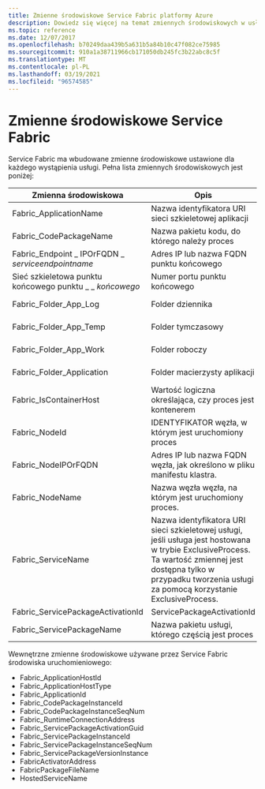 ```yaml
---
title: Zmienne środowiskowe Service Fabric platformy Azure
description: Dowiedz się więcej na temat zmiennych środowiskowych w usłudze Azure Service Fabric. Zawiera odwołanie do pełnej listy zmiennych i ich użycia.
ms.topic: reference
ms.date: 12/07/2017
ms.openlocfilehash: b70249daa439b5a631b5a84b10c47f082ce75985
ms.sourcegitcommit: 910a1a38711966cb171050db245fc3b22abc8c5f
ms.translationtype: MT
ms.contentlocale: pl-PL
ms.lasthandoff: 03/19/2021
ms.locfileid: "96574585"
---
```

# <a name="service-fabric-environment-variables"></a>Zmienne środowiskowe Service Fabric

Service Fabric ma wbudowane zmienne środowiskowe ustawione dla każdego wystąpienia usługi. Pełna lista zmiennych środowiskowych jest poniżej:

| Zmienna środowiskowa                         | Opis                                                            | Przykład                                                              |
|----------------------------------------------|------------------------------------------------------------------------|----------------------------------------------------------------------|
| Fabric_ApplicationName                       | Nazwa identyfikatora URI sieci szkieletowej aplikacji                                 | Sieć szkieletowa:/moja aplikacja                                                |
| Fabric_CodePackageName                       | Nazwa pakietu kodu, do którego należy proces              | Kod                                                                 |
| Fabric_Endpoint \_ IPOrFQDN \_ *serviceendpointname*     | Adres IP lub nazwa FQDN punktu końcowego                                 | 10.0.0.1                                                     |
| Sieć szkieletowa punktu końcowego punktu \_ \_ *końcowego*              | Numer portu punktu końcowego                                  | 8234                                                                 |
| Fabric_Folder_App_Log                        | Folder dziennika                                                             | C: \\ \\ \\ \\ _App danych \\ \\ _Node_0 \\ \\ \\ \\ dziennika MyApplicationType_App12      |
| Fabric_Folder_App_Temp                       | Folder tymczasowy                                                            | C: \\ \\ \\ \\ _App danych \\ \\ _Node_0 \\ \\ MyApplicationType_App12 \\ \\ temp     |
| Fabric_Folder_App_Work                       | Folder roboczy                                                            | C: \\ \\ \\ \\ _App danych \\ \\ _Node_0 \\ \\ MyApplicationType_App12 \\ \\ pracy     |
| Fabric_Folder_Application                    | Folder macierzysty aplikacji                                           | C: \\ \\ \\ \\ _App danych \\ \\ _Node_0 \\ \\ MyApplicationType_App12             |
| Fabric_IsContainerHost                       | Wartość logiczna określająca, czy proces jest kontenerem                   | fałsz                                                                |
| Fabric_NodeId                                | IDENTYFIKATOR węzła, w którym jest uruchomiony proces                            | bf865279ba277deb864a976fbf4c200e                                     |
| Fabric_NodeIPOrFQDN                          | Adres IP lub nazwa FQDN węzła, jak określono w pliku manifestu klastra. | localhost lub 10.0.0.1                                                |
| Fabric_NodeName                              | Nazwa węzła węzła, na którym jest uruchomiony proces.                          | _Node_0                                                              |
| Fabric_ServiceName                           | Nazwa identyfikatora URI sieci szkieletowej usługi, jeśli usługa jest hostowana w trybie ExclusiveProcess. Ta wartość zmiennej jest dostępna tylko w przypadku tworzenia usługi za pomocą korzystanie ExclusiveProcess.  | Sieć szkieletowa:/aplikacje/moje usługi                                               |
| Fabric_ServicePackageActivationId            | ServicePackageActivationId                                         | IDENTYFIKATOR GUID                                                               |
| Fabric_ServicePackageName                    | Nazwa pakietu usługi, którego częścią jest proces                     | Web1Pkg                                                              |

Wewnętrzne zmienne środowiskowe używane przez Service Fabric środowiska uruchomieniowego:

- Fabric_ApplicationHostId
- Fabric_ApplicationHostType
- Fabric_ApplicationId
- Fabric_CodePackageInstanceId
- Fabric_CodePackageInstanceSeqNum
- Fabric_RuntimeConnectionAddress
- Fabric_ServicePackageActivationGuid
- Fabric_ServicePackageInstanceId
- Fabric_ServicePackageInstanceSeqNum
- Fabric_ServicePackageVersionInstance
- FabricActivatorAddress
- FabricPackageFileName
- HostedServiceName
